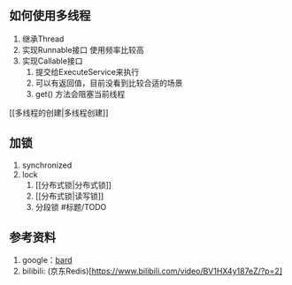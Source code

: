 ## 如何使用多线程
1. 继承Thread
2. 实现Runnable接口 使用频率比较高
3. 实现Callable接口
   1. 提交给ExecuteService来执行
   2. 可以有返回值，目前没看到比较合适的场景
   3. get() 方法会阻塞当前线程

[[多线程的创建|多线程创建]]

## 加锁
1. synchronized
2. lock
   1. [[分布式锁|分布式锁]] 
   2. [[分布式锁|读写锁]]
   3. 分段锁 #标题/TODO

## 参考资料
1. google：[bard](https://bard.google.com/)
2. bilibili: (京东Redis)[https://www.bilibili.com/video/BV1HX4y187eZ/?p=2]